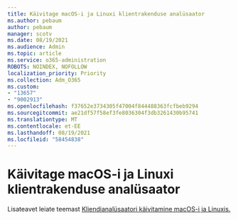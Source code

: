 ```yaml
---
title: Käivitage macOS-i ja Linuxi klientrakenduse analüsaator
ms.author: pebaum
author: pebaum
manager: scotv
ms.date: 08/19/2021
ms.audience: Admin
ms.topic: article
ms.service: o365-administration
ROBOTS: NOINDEX, NOFOLLOW
localization_priority: Priority
ms.collection: Adm_O365
ms.custom:
- "13657"
- "9002913"
ms.openlocfilehash: f37652e3734305f47004f844488363fcfbeb9294
ms.sourcegitcommit: ae21df57f58ef3fe8036304f3db3261430b95741
ms.translationtype: MT
ms.contentlocale: et-EE
ms.lasthandoff: 08/19/2021
ms.locfileid: "58454838"
---
```

# <a name="run-the-client-analyzer-on-macos-and-linux"></a>Käivitage macOS-i ja Linuxi klientrakenduse analüsaator

Lisateavet leiate teemast [Kliendianalüsaatori käivitamine macOS-i ja Linuxis.](https://docs.microsoft.com/microsoft-365/security/defender-endpoint/run-analyzer-macos-linux)